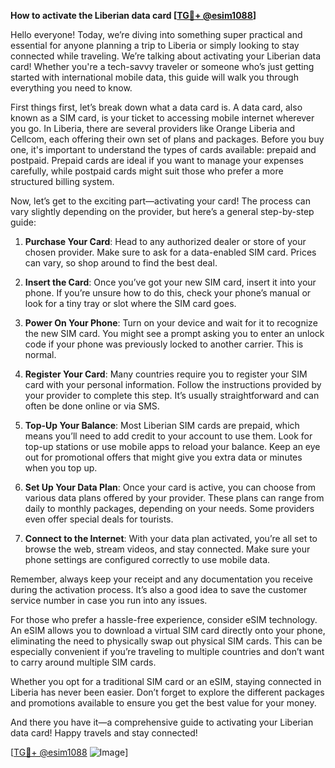**How to activate the Liberian data card [[TG💪+ @esim1088](https://t.me/s/esim1088)]**

Hello everyone! Today, we’re diving into something super practical and essential for anyone planning a trip to Liberia or simply looking to stay connected while traveling. We’re talking about activating your Liberian data card! Whether you're a tech-savvy traveler or someone who’s just getting started with international mobile data, this guide will walk you through everything you need to know.

First things first, let’s break down what a data card is. A data card, also known as a SIM card, is your ticket to accessing mobile internet wherever you go. In Liberia, there are several providers like Orange Liberia and Cellcom, each offering their own set of plans and packages. Before you buy one, it's important to understand the types of cards available: prepaid and postpaid. Prepaid cards are ideal if you want to manage your expenses carefully, while postpaid cards might suit those who prefer a more structured billing system.

Now, let’s get to the exciting part—activating your card! The process can vary slightly depending on the provider, but here’s a general step-by-step guide:

1. **Purchase Your Card**: Head to any authorized dealer or store of your chosen provider. Make sure to ask for a data-enabled SIM card. Prices can vary, so shop around to find the best deal.

2. **Insert the Card**: Once you’ve got your new SIM card, insert it into your phone. If you’re unsure how to do this, check your phone’s manual or look for a tiny tray or slot where the SIM card goes.

3. **Power On Your Phone**: Turn on your device and wait for it to recognize the new SIM card. You might see a prompt asking you to enter an unlock code if your phone was previously locked to another carrier. This is normal.

4. **Register Your Card**: Many countries require you to register your SIM card with your personal information. Follow the instructions provided by your provider to complete this step. It’s usually straightforward and can often be done online or via SMS.

5. **Top-Up Your Balance**: Most Liberian SIM cards are prepaid, which means you’ll need to add credit to your account to use them. Look for top-up stations or use mobile apps to reload your balance. Keep an eye out for promotional offers that might give you extra data or minutes when you top up.

6. **Set Up Your Data Plan**: Once your card is active, you can choose from various data plans offered by your provider. These plans can range from daily to monthly packages, depending on your needs. Some providers even offer special deals for tourists.

7. **Connect to the Internet**: With your data plan activated, you’re all set to browse the web, stream videos, and stay connected. Make sure your phone settings are configured correctly to use mobile data.

Remember, always keep your receipt and any documentation you receive during the activation process. It’s also a good idea to save the customer service number in case you run into any issues.

For those who prefer a hassle-free experience, consider eSIM technology. An eSIM allows you to download a virtual SIM card directly onto your phone, eliminating the need to physically swap out physical SIM cards. This can be especially convenient if you’re traveling to multiple countries and don’t want to carry around multiple SIM cards.

Whether you opt for a traditional SIM card or an eSIM, staying connected in Liberia has never been easier. Don’t forget to explore the different packages and promotions available to ensure you get the best value for your money.

And there you have it—a comprehensive guide to activating your Liberian data card! Happy travels and stay connected!

[[TG💪+ @esim1088](https://t.me/s/esim1088) ![Image](https://i.postimg.cc/Y0z9fWf4/image.png)]